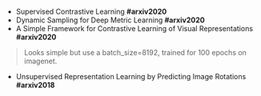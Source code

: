 * Supervised Contrastive Learning **#arxiv2020**
* Dynamic Sampling for Deep Metric Learning **#arxiv2020**
* A Simple Framework for Contrastive Learning of Visual Representations **#arxiv2020**

> Looks simple but use a batch_size=8192, trained for 100 epochs on imagenet.

* Unsupervised Representation Learning by Predicting Image Rotations **#arxiv2018**